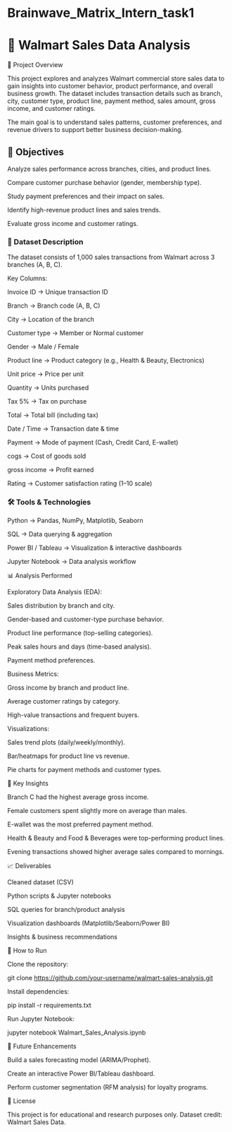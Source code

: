 # Brainwave_Matrix_Intern_task1
# 🛒 Walmart Sales Data Analysis
📌 Project Overview

This project explores and analyzes Walmart commercial store sales data to gain insights into customer behavior, product performance, and overall business growth. The dataset includes transaction details such as branch, city, customer type, product line, payment method, sales amount, gross income, and customer ratings.

The main goal is to understand sales patterns, customer preferences, and revenue drivers to support better business decision-making.

## 🎯 Objectives

Analyze sales performance across branches, cities, and product lines.

Compare customer purchase behavior (gender, membership type).

Study payment preferences and their impact on sales.

Identify high-revenue product lines and sales trends.

Evaluate gross income and customer ratings.

### 📂 Dataset Description

The dataset consists of 1,000 sales transactions from Walmart across 3 branches (A, B, C).

Key Columns:

Invoice ID → Unique transaction ID

Branch → Branch code (A, B, C)

City → Location of the branch

Customer type → Member or Normal customer

Gender → Male / Female

Product line → Product category (e.g., Health & Beauty, Electronics)

Unit price → Price per unit

Quantity → Units purchased

Tax 5% → Tax on purchase

Total → Total bill (including tax)

Date / Time → Transaction date & time

Payment → Mode of payment (Cash, Credit Card, E-wallet)

cogs → Cost of goods sold

gross income → Profit earned

Rating → Customer satisfaction rating (1–10 scale)

### 🛠 Tools & Technologies

Python → Pandas, NumPy, Matplotlib, Seaborn

SQL → Data querying & aggregation

Power BI / Tableau → Visualization & interactive dashboards

Jupyter Notebook → Data analysis workflow

📊 Analysis Performed

Exploratory Data Analysis (EDA):

Sales distribution by branch and city.

Gender-based and customer-type purchase behavior.

Product line performance (top-selling categories).

Peak sales hours and days (time-based analysis).

Payment method preferences.

Business Metrics:

Gross income by branch and product line.

Average customer ratings by category.

High-value transactions and frequent buyers.

Visualizations:

Sales trend plots (daily/weekly/monthly).

Bar/heatmaps for product line vs revenue.

Pie charts for payment methods and customer types.

📌 Key Insights

Branch C had the highest average gross income.

Female customers spent slightly more on average than males.

E-wallet was the most preferred payment method.

Health & Beauty and Food & Beverages were top-performing product lines.

Evening transactions showed higher average sales compared to mornings.

📈 Deliverables

Cleaned dataset (CSV)

Python scripts & Jupyter notebooks

SQL queries for branch/product analysis

Visualization dashboards (Matplotlib/Seaborn/Power BI)

Insights & business recommendations

🚀 How to Run

Clone the repository:

git clone https://github.com/your-username/walmart-sales-analysis.git


Install dependencies:

pip install -r requirements.txt


Run Jupyter Notebook:

jupyter notebook Walmart_Sales_Analysis.ipynb

📌 Future Enhancements

Build a sales forecasting model (ARIMA/Prophet).

Create an interactive Power BI/Tableau dashboard.

Perform customer segmentation (RFM analysis) for loyalty programs.

📜 License

This project is for educational and research purposes only. Dataset credit: Walmart Sales Data.
